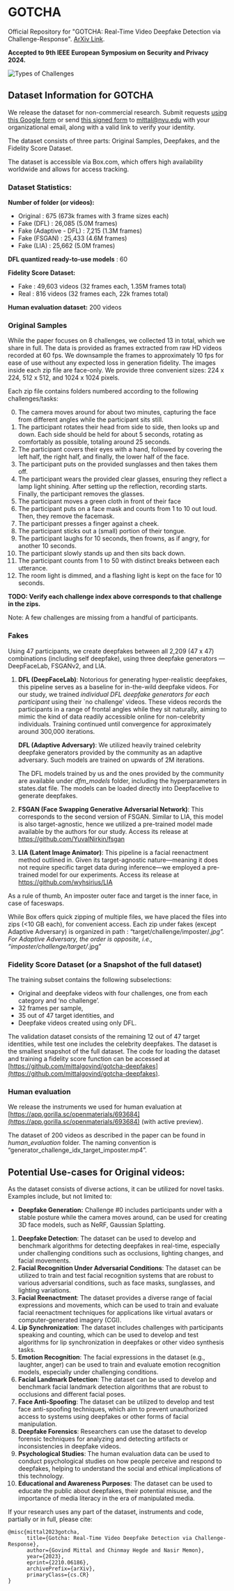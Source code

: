 # GOTCHA
Official Repository for "GOTCHA: Real-Time Video Deepfake Detection via Challenge-Response". [ArXiv Link](https://arxiv.org/pdf/2210.06186).

**Accepted to 9th IEEE European Symposium on Security and Privacy 2024.**

![Types of Challenges](assets/gotcha_front_teaser.png)

## Dataset Information for GOTCHA

We release the dataset for non-commercial research. Submit requests <a href="https://forms.gle/6WPEGNWbYoEe6bte8" target="_blank">using this Google form</a> or send [this signed form](assets/gotcha_data_release_form.pdf) to <a href="mailto:mittal@nyu.edu">mittal@nyu.edu</a> with your organizational email, along with a valid link to verify your identity.

The dataset consists of three parts: Original Samples, Deepfakes, and the Fidelity Score Dataset.

The dataset is accessible via Box.com, which offers high availability worldwide and allows for access tracking.

### Dataset Statistics:

**Number of folder (or videos):**
- Original : 675 (673k frames with 3 frame sizes each)
- Fake (DFL) : 26,085 (5.0M frames)
- Fake (Adaptive - DFL) : 7,215 (1.3M frames)
- Fake (FSGAN) : 25,433 (4.6M frames)
- Fake (LIA) : 25,662 (5.0M frames)

**DFL quantized ready-to-use models** : 60

**Fidelity Score Dataset:**
- Fake : 49,603 videos (32 frames each, 1.35M frames total)
- Real : 816 videos (32 frames each, 22k frames total)

**Human evaluation dataset:** 200 videos


### Original Samples

While the paper focuses on 8 challenges, we collected 13 in total, which we share in full. The data is provided as frames extracted from raw HD videos recorded at 60 fps. We downsample the frames to approximately 10 fps for ease of use without any expected loss in generation fidelity. The images inside each zip file are face-only. We provide three convenient sizes: 224 x 224, 512 x 512, and 1024 x 1024 pixels.

Each zip file contains folders numbered according to the following challenges/tasks:

0. The camera moves around for about two minutes, capturing the face from different angles while the participant sits still.
1. The participant rotates their head from side to side, then looks up and down. Each side should be held for about 5 seconds, rotating as comfortably as possible, totaling around 25 seconds.
2. The participant covers their eyes with a hand, followed by covering the left half, the right half, and finally, the lower half of the face.
3. The participant puts on the provided sunglasses and then takes them off.
4. The participant wears the provided clear glasses, ensuring they reflect a lamp light shining. After setting up the reflection, recording starts. Finally, the participant removes the glasses.
5. The participant moves a green cloth in front of their face
6. The participant puts on a face mask and counts from 1 to 10 out loud. Then, they remove the facemask.
7. The participant presses a finger against a cheek.
8. The participant sticks out a (small) portion of their tongue.
9. The participant laughs for 10 seconds, then frowns, as if angry, for another 10 seconds.
10. The participant slowly stands up and then sits back down.
11. The participant counts from 1 to 50 with distinct breaks between each utterance.
12. The room light is dimmed, and a flashing light is kept on the face for 10 seconds.

**TODO: Verify each challenge index above corresponds to that challenge in the zips.**

Note: A few challenges are missing from a handful of participants. 

### Fakes

Using 47 participants, we create deepfakes between all 2,209 (47 x 47) combinations (including self deepfake), using three deepfake generators — DeepFaceLab, FSGANv2, and LIA. 

1. **DFL (DeepFaceLab)**: Notorious for generating hyper-realistic deepfakes, this pipeline serves as a baseline for in-the-wild deepfake videos. For our study, we trained *individual DFL deepfake generators for each participant* using their `no challenge' videos. These videos records the participants in a range of frontal angles while they sit naturally, aiming to mimic the kind of data readily accessible online for non-celebrity individuals. Training continued until convergence for approximately around 300,000 iterations. 
    
    **DFL (Adaptive Adversary)**: We utilized heavily trained celebrity deepfake generators provided by the community as an adaptive adversary. Such models are trained on upwards of 2M iterations.
    
    The DFL models trained by us and the ones provided by the community  are available under *dfm_models* folder, including the hyperparameters in states.dat file. The models can be loaded directly into Deepfacelive to generate deepfakes.
    
2. **FSGAN (Face Swapping Generative Adversarial Network)**: This corresponds to the second version of FSGAN. Similar to LIA, this model is also target-agnostic, hence we utilized a pre-trained model made available by the authors for our study. Access its release at https://github.com/YuvalNirkin/fsgan
3. **LIA (Latent Image Animator)**: This pipeline is a facial reenactment method outlined in. Given its target-agnostic nature—meaning it does not require specific target data during inference—we employed a pre-trained model for our experiments. Access its release at https://github.com/wyhsirius/LIA

As a rule of thumb, An imposter outer face and target is the inner face, in case of faceswaps. 

While Box offers quick zipping of multiple files, we have placed the files into zips (<10 GB each), for convenient access. Each zip under fakes (except Adaptive Adversary) is organized in path : “target/challenge/imposter/*.jpg”. For Adaptive Adversary, the order is opposite, i.e., “imposter/challenge/target/*.jpg”

### Fidelity Score Dataset (or a Snapshot of the full dataset)

The training subset contains the following subselections:

- Original and deepfake videos with four challenges, one from each category and ‘no challenge’.
- 32 frames per sample,
- 35 out of 47 target identities, and
- Deepfake videos created using only DFL.

The validation dataset consists of the remaining 12 out of 47 target identities, while test one includes the celebrity deepfakes. The dataset is the smallest snapshot of the full dataset. The code for loading the dataset and training a fidelity score function can be accessed at [https://github.com/mittalgovind/gotcha-deepfakes](https://github.com/mittalgovind/gotcha-deepfakes).

### Human evaluation

We release the instruments we used for human evaluation at [https://app.gorilla.sc/openmaterials/693684](https://app.gorilla.sc/openmaterials/693684) (with active preview).

The dataset of 200 videos as described in the paper can be found in *human_evaluation* folder. The naming convention is “generator_challenge_idx_target_imposter.mp4”. 


## Potential Use-cases for Original videos:

As the dataset consists of diverse actions, it can be utilized for novel tasks. Examples include, but not limited to:

- **Deepfake Generation:** Challenge #0 includes participants under with a stable posture while the camera moves around, can be used for creating 3D face models, such as NeRF, Gaussian Splatting.
1. **Deepfake Detection**: The dataset can be used to develop and benchmark algorithms for detecting deepfakes in real-time, especially under challenging conditions such as occlusions, lighting changes, and facial movements.
2. **Facial Recognition Under Adversarial Conditions**: The dataset can be utilized to train and test facial recognition systems that are robust to various adversarial conditions, such as face masks, sunglasses, and lighting variations.
3. **Facial Reenactment**: The dataset provides a diverse range of facial expressions and movements, which can be used to train and evaluate facial reenactment techniques for applications like virtual avatars or computer-generated imagery (CGI).
4. **Lip Synchronization**: The dataset includes challenges with participants speaking and counting, which can be used to develop and test algorithms for lip synchronization in deepfakes or other video synthesis tasks.
5. **Emotion Recognition**: The facial expressions in the dataset (e.g., laughter, anger) can be used to train and evaluate emotion recognition models, especially under challenging conditions.
6. **Facial Landmark Detection**: The dataset can be used to develop and benchmark facial landmark detection algorithms that are robust to occlusions and different facial poses.
7. **Face Anti-Spoofing**: The dataset can be utilized to develop and test face anti-spoofing techniques, which aim to prevent unauthorized access to systems using deepfakes or other forms of facial manipulation.
8. **Deepfake Forensics**: Researchers can use the dataset to develop forensic techniques for analyzing and detecting artifacts or inconsistencies in deepfake videos.
9. **Psychological Studies**: The human evaluation data can be used to conduct psychological studies on how people perceive and respond to deepfakes, helping to understand the social and ethical implications of this technology.
10. **Educational and Awareness Purposes**: The dataset can be used to educate the public about deepfakes, their potential misuse, and the importance of media literacy in the era of manipulated media.

If your research uses any part of the dataset, instruments and code, partially or in full, please cite:

```
@misc{mittal2023gotcha,
      title={Gotcha: Real-Time Video Deepfake Detection via Challenge-Response}, 
      author={Govind Mittal and Chinmay Hegde and Nasir Memon},
      year={2023},
      eprint={2210.06186},
      archivePrefix={arXiv},
      primaryClass={cs.CR}
}

```
